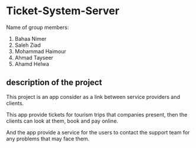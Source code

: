 # Ticket-System-Server

Name of group members:

1. Bahaa Nimer
2. Saleh Ziad
3. Mohammad Haimour
4. Ahmad Tayseer
5. Ahamd Helwa

## description of the project

This project is an app consider as a link between service providers and clients.

This app provide tickets for tourism trips that companies present, then the clients can look at them, book and pay online.

And the app provide a service for the users to contact the support team for any problems that may face them.
